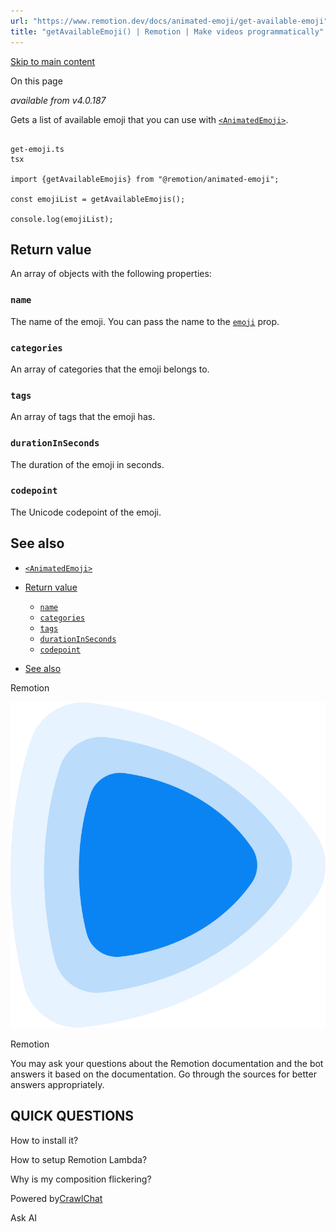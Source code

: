 ```yaml
---
url: "https://www.remotion.dev/docs/animated-emoji/get-available-emoji"
title: "getAvailableEmoji() | Remotion | Make videos programmatically"
---
```


[Skip to main content](https://www.remotion.dev/docs/animated-emoji/get-available-emoji#__docusaurus_skipToContent_fallback)

On this page

_available from v4.0.187_

Gets a list of available emoji that you can use with [`<AnimatedEmoji>`](https://www.remotion.dev/docs/animated-emoji/animated-emoji).

```

get-emoji.ts
tsx

import {getAvailableEmojis} from "@remotion/animated-emoji";

const emojiList = getAvailableEmojis();

console.log(emojiList);
```

## Return value [​](https://www.remotion.dev/docs/animated-emoji/get-available-emoji\#return-value "Direct link to Return value")

An array of objects with the following properties:

### `name` [​](https://www.remotion.dev/docs/animated-emoji/get-available-emoji\#name "Direct link to name")

The name of the emoji. You can pass the name to the [`emoji`](https://www.remotion.dev/docs/animated-emoji/animated-emoji#emoji) prop.

### `categories` [​](https://www.remotion.dev/docs/animated-emoji/get-available-emoji\#categories "Direct link to categories")

An array of categories that the emoji belongs to.

### `tags` [​](https://www.remotion.dev/docs/animated-emoji/get-available-emoji\#tags "Direct link to tags")

An array of tags that the emoji has.

### `durationInSeconds` [​](https://www.remotion.dev/docs/animated-emoji/get-available-emoji\#durationinseconds "Direct link to durationinseconds")

The duration of the emoji in seconds.

### `codepoint` [​](https://www.remotion.dev/docs/animated-emoji/get-available-emoji\#codepoint "Direct link to codepoint")

The Unicode codepoint of the emoji.

## See also [​](https://www.remotion.dev/docs/animated-emoji/get-available-emoji\#see-also "Direct link to See also")

- [`<AnimatedEmoji>`](https://www.remotion.dev/docs/animated-emoji/animated-emoji)

- [Return value](https://www.remotion.dev/docs/animated-emoji/get-available-emoji#return-value)
  - [`name`](https://www.remotion.dev/docs/animated-emoji/get-available-emoji#name)
  - [`categories`](https://www.remotion.dev/docs/animated-emoji/get-available-emoji#categories)
  - [`tags`](https://www.remotion.dev/docs/animated-emoji/get-available-emoji#tags)
  - [`durationInSeconds`](https://www.remotion.dev/docs/animated-emoji/get-available-emoji#durationinseconds)
  - [`codepoint`](https://www.remotion.dev/docs/animated-emoji/get-available-emoji#codepoint)
- [See also](https://www.remotion.dev/docs/animated-emoji/get-available-emoji#see-also)

Remotion

![Logo](https://raw.githubusercontent.com/remotion-dev/brand/refs/heads/main/logo.svg)

Remotion

You may ask your questions about the Remotion documentation and the bot answers it based on the documentation. Go through the sources for better answers appropriately.

## QUICK QUESTIONS

How to install it?

How to setup Remotion Lambda?

Why is my composition flickering?

Powered by[CrawlChat](https://crawlchat.app/?ref=powered-by-remotion)

Ask AI